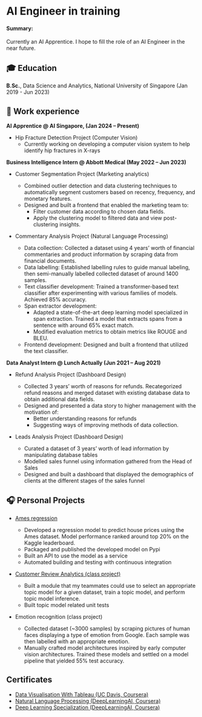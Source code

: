 # AI Engineer in training

#### Summary:
Currently an AI Apprentice. I hope to fill the role of an AI Engineer in the near future.

## 🎓 Education
**B.Sc.**, Data Science and Analytics, National University of Singapore (Jan 2019 - Jun 2023)

## 💼 Work experience
**AI Apprentice @ AI Singapore, (Jan 2024 – Present)**
- Hip Fracture Detection Project (Computer Vision)
    - Currently working on developing a computer vision system to help identify hip fractures in X-rays

**Business Intelligence Intern @ Abbott Medical (May 2022 – Jun 2023)**
- Customer Segmentation Project (Marketing analytics)
    - Combined outlier detection and data clustering techniques to automatically segment customers based on recency, frequency, and monetary features.
    - Designed and built a frontend that enabled the marketing team to:
        - Filter customer data according to chosen data fields.
        - Apply the clustering model to filtered data and view post-clustering insights.

- Commentary Analysis Project (Natural Language Processing)
    - Data collection: Collected a dataset using 4 years’ worth of financial commentaries and product information by scraping data from financial documents.
    - Data labelling: Established labelling rules to guide manual labeling, then semi-manually labelled collected dataset of around 1400 samples.
    - Text classifier development: Trained a transformer-based text classifier after experimenting with various families of models. Achieved 85% accuracy.
    - Span extractor development: 
        - Adapted a state-of-the-art deep learning model specialized in span extraction. Trained a model that extracts spans from a sentence with around 65% exact match.
        - Modified evaluation metrics to obtain metrics like ROUGE and BLEU.
    - Frontend development: Designed and built a frontend that utilized the text classifier.

**Data Analyst Intern @ Lunch Actually (Jun 2021 – Aug 2021)**
- Refund Analysis Project (Dashboard Design)
    - Collected 3 years’ worth of reasons for refunds. Recategorized refund reasons and merged dataset with existing database data to obtain additional data fields.
    - Designed and presented a data story to higher management with the motivation of:
        - Better understanding reasons for refunds
        - Suggesting ways of improving methods of data collection.

- Leads Analysis Project (Dashboard Design)
    - Curated a dataset of 3 years’ worth of lead information by manipulating database tables 
    - Modelled sales funnel using information gathered from the Head of Sales
    - Designed and built a dashboard that displayed the demographics of clients at the different stages of the sales funnel

## 🎧 Personal Projects
 - [Ames regression](https://github.com/zenrith/ames-regression)
    - Developed a regression model to predict house prices using the Ames dataset. Model performance ranked around top 20% on the Kaggle leaderboard.
    - Packaged and published the developed model on Pypi
    - Built an API to use the model as a service
    - Automated building and testing with continuous integration

- [Customer Review Analytics (class project)](https://github.com/zenrith/DSA4263-Voice-of-Customer-VOC-analysis)
    - Built a module that my teammates could use to select an appropriate topic model for a given dataset, train a topic model, and perform topic model inference.
    - Built topic model related unit tests

- Emotion recognition (class project)
    - Collected dataset (~3000 samples) by scraping pictures of human faces displaying a type of emotion from Google. Each sample was then labelled with an appropriate emotion.
    - Manually crafted model architectures inspired by early computer vision architectures. Trained these models and settled on a model pipeline that yielded 55% test accuracy.

## Certificates
- [Data Visualisation With Tableau (UC Davis, Coursera)](https://www.coursera.org/account/accomplishments/specialization/MJ5SS38EJMMN)
- [Natural Language Processing (DeepLearningAI, Coursera)](https://www.coursera.org/account/accomplishments/specialization/TTEXHLNUWQJT)
- [Deep Learning Specialization (DeepLearningAI, Coursera)](https://www.coursera.org/account/accomplishments/specialization/2Q8QAC3PBVU3)

